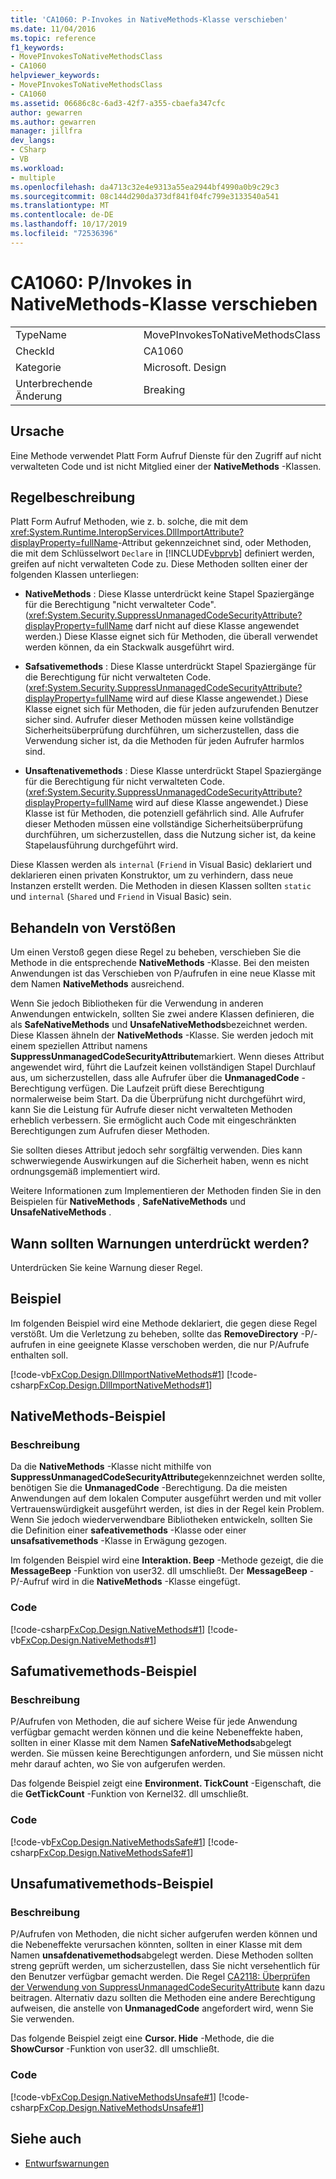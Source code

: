 ```yaml
---
title: 'CA1060: P-Invokes in NativeMethods-Klasse verschieben'
ms.date: 11/04/2016
ms.topic: reference
f1_keywords:
- MovePInvokesToNativeMethodsClass
- CA1060
helpviewer_keywords:
- MovePInvokesToNativeMethodsClass
- CA1060
ms.assetid: 06686c8c-6ad3-42f7-a355-cbaefa347cfc
author: gewarren
ms.author: gewarren
manager: jillfra
dev_langs:
- CSharp
- VB
ms.workload:
- multiple
ms.openlocfilehash: da4713c32e4e9313a55ea2944bf4990a0b9c29c3
ms.sourcegitcommit: 08c144d290da373df841f04fc799e3133540a541
ms.translationtype: MT
ms.contentlocale: de-DE
ms.lasthandoff: 10/17/2019
ms.locfileid: "72536396"
---
```

# <a name="ca1060-move-pinvokes-to-nativemethods-class"></a>CA1060: P/Invokes in NativeMethods-Klasse verschieben

|||
|-|-|
|TypeName|MovePInvokesToNativeMethodsClass|
|CheckId|CA1060|
|Kategorie|Microsoft. Design|
|Unterbrechende Änderung|Breaking|

## <a name="cause"></a>Ursache

Eine Methode verwendet Platt Form Aufruf Dienste für den Zugriff auf nicht verwalteten Code und ist nicht Mitglied einer der **NativeMethods** -Klassen.

## <a name="rule-description"></a>Regelbeschreibung

Platt Form Aufruf Methoden, wie z. b. solche, die mit dem <xref:System.Runtime.InteropServices.DllImportAttribute?displayProperty=fullName>-Attribut gekennzeichnet sind, oder Methoden, die mit dem Schlüsselwort `Declare` in [!INCLUDE[vbprvb](../code-quality/includes/vbprvb_md.md)] definiert werden, greifen auf nicht verwalteten Code zu. Diese Methoden sollten einer der folgenden Klassen unterliegen:

- **NativeMethods** : Diese Klasse unterdrückt keine Stapel Spaziergänge für die Berechtigung "nicht verwalteter Code". (<xref:System.Security.SuppressUnmanagedCodeSecurityAttribute?displayProperty=fullName> darf nicht auf diese Klasse angewendet werden.) Diese Klasse eignet sich für Methoden, die überall verwendet werden können, da ein Stackwalk ausgeführt wird.

- **Safsativemethods** : Diese Klasse unterdrückt Stapel Spaziergänge für die Berechtigung für nicht verwalteten Code. (<xref:System.Security.SuppressUnmanagedCodeSecurityAttribute?displayProperty=fullName> wird auf diese Klasse angewendet.) Diese Klasse eignet sich für Methoden, die für jeden aufzurufenden Benutzer sicher sind. Aufrufer dieser Methoden müssen keine vollständige Sicherheitsüberprüfung durchführen, um sicherzustellen, dass die Verwendung sicher ist, da die Methoden für jeden Aufrufer harmlos sind.

- **Unsaftenativemethods** : Diese Klasse unterdrückt Stapel Spaziergänge für die Berechtigung für nicht verwalteten Code. (<xref:System.Security.SuppressUnmanagedCodeSecurityAttribute?displayProperty=fullName> wird auf diese Klasse angewendet.) Diese Klasse ist für Methoden, die potenziell gefährlich sind. Alle Aufrufer dieser Methoden müssen eine vollständige Sicherheitsüberprüfung durchführen, um sicherzustellen, dass die Nutzung sicher ist, da keine Stapelausführung durchgeführt wird.

Diese Klassen werden als `internal` (`Friend` in Visual Basic) deklariert und deklarieren einen privaten Konstruktor, um zu verhindern, dass neue Instanzen erstellt werden. Die Methoden in diesen Klassen sollten `static` und `internal` (`Shared` und `Friend` in Visual Basic) sein.

## <a name="how-to-fix-violations"></a>Behandeln von Verstößen
Um einen Verstoß gegen diese Regel zu beheben, verschieben Sie die Methode in die entsprechende **NativeMethods** -Klasse. Bei den meisten Anwendungen ist das Verschieben von P/aufrufen in eine neue Klasse mit dem Namen **NativeMethods** ausreichend.

Wenn Sie jedoch Bibliotheken für die Verwendung in anderen Anwendungen entwickeln, sollten Sie zwei andere Klassen definieren, die als **SafeNativeMethods** und **UnsafeNativeMethods**bezeichnet werden. Diese Klassen ähneln der **NativeMethods** -Klasse. Sie werden jedoch mit einem speziellen Attribut namens **SuppressUnmanagedCodeSecurityAttribute**markiert. Wenn dieses Attribut angewendet wird, führt die Laufzeit keinen vollständigen Stapel Durchlauf aus, um sicherzustellen, dass alle Aufrufer über die **UnmanagedCode** -Berechtigung verfügen. Die Laufzeit prüft diese Berechtigung normalerweise beim Start. Da die Überprüfung nicht durchgeführt wird, kann Sie die Leistung für Aufrufe dieser nicht verwalteten Methoden erheblich verbessern. Sie ermöglicht auch Code mit eingeschränkten Berechtigungen zum Aufrufen dieser Methoden.

Sie sollten dieses Attribut jedoch sehr sorgfältig verwenden. Dies kann schwerwiegende Auswirkungen auf die Sicherheit haben, wenn es nicht ordnungsgemäß implementiert wird.

Weitere Informationen zum Implementieren der Methoden finden Sie in den Beispielen für **NativeMethods** , **SafeNativeMethods** und **UnsafeNativeMethods** .

## <a name="when-to-suppress-warnings"></a>Wann sollten Warnungen unterdrückt werden?
Unterdrücken Sie keine Warnung dieser Regel.

## <a name="example"></a>Beispiel
Im folgenden Beispiel wird eine Methode deklariert, die gegen diese Regel verstößt. Um die Verletzung zu beheben, sollte das **RemoveDirectory** -P/-aufrufen in eine geeignete Klasse verschoben werden, die nur P/Aufrufe enthalten soll.

[!code-vb[FxCop.Design.DllImportNativeMethods#1](../code-quality/codesnippet/VisualBasic/ca1060-move-p-invokes-to-nativemethods-class_1.vb)]
[!code-csharp[FxCop.Design.DllImportNativeMethods#1](../code-quality/codesnippet/CSharp/ca1060-move-p-invokes-to-nativemethods-class_1.cs)]

## <a name="nativemethods-example"></a>NativeMethods-Beispiel

### <a name="description"></a>Beschreibung
Da die **NativeMethods** -Klasse nicht mithilfe von **SuppressUnmanagedCodeSecurityAttribute**gekennzeichnet werden sollte, benötigen Sie die **UnmanagedCode** -Berechtigung. Da die meisten Anwendungen auf dem lokalen Computer ausgeführt werden und mit voller Vertrauenswürdigkeit ausgeführt werden, ist dies in der Regel kein Problem. Wenn Sie jedoch wiederverwendbare Bibliotheken entwickeln, sollten Sie die Definition einer **safeativemethods** -Klasse oder einer **unsafsativemethods** -Klasse in Erwägung gezogen.

Im folgenden Beispiel wird eine **Interaktion. Beep** -Methode gezeigt, die die **MessageBeep** -Funktion von user32. dll umschließt. Der **MessageBeep** -P/-Aufruf wird in die **NativeMethods** -Klasse eingefügt.

### <a name="code"></a>Code
[!code-csharp[FxCop.Design.NativeMethods#1](../code-quality/codesnippet/CSharp/ca1060-move-p-invokes-to-nativemethods-class_2.cs)]
[!code-vb[FxCop.Design.NativeMethods#1](../code-quality/codesnippet/VisualBasic/ca1060-move-p-invokes-to-nativemethods-class_2.vb)]

## <a name="safenativemethods-example"></a>Safumativemethods-Beispiel

### <a name="description"></a>Beschreibung
P/Aufrufen von Methoden, die auf sichere Weise für jede Anwendung verfügbar gemacht werden können und die keine Nebeneffekte haben, sollten in einer Klasse mit dem Namen **SafeNativeMethods**abgelegt werden. Sie müssen keine Berechtigungen anfordern, und Sie müssen nicht mehr darauf achten, wo Sie von aufgerufen werden.

Das folgende Beispiel zeigt eine **Environment. TickCount** -Eigenschaft, die die **GetTickCount** -Funktion von Kernel32. dll umschließt.

### <a name="code"></a>Code
[!code-vb[FxCop.Design.NativeMethodsSafe#1](../code-quality/codesnippet/VisualBasic/ca1060-move-p-invokes-to-nativemethods-class_3.vb)]
[!code-csharp[FxCop.Design.NativeMethodsSafe#1](../code-quality/codesnippet/CSharp/ca1060-move-p-invokes-to-nativemethods-class_3.cs)]

## <a name="unsafenativemethods-example"></a>Unsafumativemethods-Beispiel

### <a name="description"></a>Beschreibung
P/Aufrufen von Methoden, die nicht sicher aufgerufen werden können und die Nebeneffekte verursachen könnten, sollten in einer Klasse mit dem Namen **unsafdenativemethods**abgelegt werden. Diese Methoden sollten streng geprüft werden, um sicherzustellen, dass Sie nicht versehentlich für den Benutzer verfügbar gemacht werden. Die Regel [CA2118: Überprüfen der Verwendung von SuppressUnmanagedCodeSecurityAttribute](../code-quality/ca2118.md) kann dazu beitragen. Alternativ dazu sollten die Methoden eine andere Berechtigung aufweisen, die anstelle von **UnmanagedCode** angefordert wird, wenn Sie Sie verwenden.

Das folgende Beispiel zeigt eine **Cursor. Hide** -Methode, die die **ShowCursor** -Funktion von user32. dll umschließt.

### <a name="code"></a>Code
[!code-vb[FxCop.Design.NativeMethodsUnsafe#1](../code-quality/codesnippet/VisualBasic/ca1060-move-p-invokes-to-nativemethods-class_4.vb)]
[!code-csharp[FxCop.Design.NativeMethodsUnsafe#1](../code-quality/codesnippet/CSharp/ca1060-move-p-invokes-to-nativemethods-class_4.cs)]

## <a name="see-also"></a>Siehe auch

- [Entwurfswarnungen](../code-quality/design-warnings.md)
